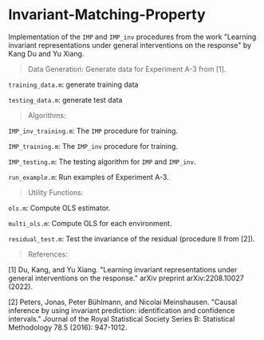 # Invariant-Matching-Property

Implementation of the `IMP` and `IMP_inv` procedures from the work 
"Learning invariant representations under general interventions on the response" by Kang Du and Yu Xiang.

>Data Generation: Generate data for Experiment A-3 from [1].

`training_data.m`: generate training data 

`testing_data.m`: generate test data 



>Algorithms:

`IMP_inv_training.m`: The `IMP` procedure for training.  

`IMP_training.m`: The `IMP_inv` procedure for training.  

`IMP_testing.m`: The testing algorithm for `IMP` and `IMP_inv`. 

`run_example.m`: Run examples of Experiment A-3.



>Utility Functions:


`ols.m`: Compute OLS estimator.

`multi_ols.m`: Compute OLS for each environment. 

`residual_test.m`: Test the invariance of the residual (procedure II from [2]). 

>References:

[1] Du, Kang, and Yu Xiang. "Learning invariant representations under general interventions on the response." arXiv preprint arXiv:2208.10027 (2022).

[2] Peters, Jonas, Peter Bühlmann, and Nicolai Meinshausen. "Causal inference by using invariant prediction: identification and confidence intervals." Journal of the Royal Statistical Society Series B: Statistical Methodology 78.5 (2016): 947-1012.

